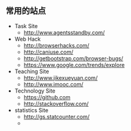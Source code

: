 ## 常用的站点
* Task Site 
	- <http://www.agentsstandby.com/>
* Web Hack
	- <http://browserhacks.com/>
	- <http://caniuse.com/>
	- <http://getbootstrap.com/browser-bugs/>
	- <https://www.google.com/trends/explore>
* Teaching Site
	- <http://www.jikexueyuan.com/>
	- <http://www.imooc.com/>
* Technology Site
	- <https://github.com>
	- <http://stackoverflow.com/>
* statistics Site
	- <http://gs.statcounter.com/>
	- 
